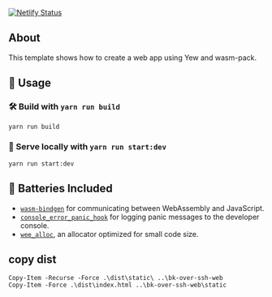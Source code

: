 [![Netlify Status](https://api.netlify.com/api/v1/badges/5ba03ba7-ff8b-4c54-94e7-cd5fd76a6737/deploy-status)](https://app.netlify.com/sites/yew-todomvc/deploys)

## About

This template shows how to create a web app using Yew and wasm-pack. 

## 🚴 Usage

### 🛠️ Build with `yarn run build`

```
yarn run build
```

### 🔬 Serve locally with `yarn run start:dev`

```
yarn run start:dev
```


## 🔋 Batteries Included

* [`wasm-bindgen`](https://github.com/rustwasm/wasm-bindgen) for communicating
  between WebAssembly and JavaScript.
* [`console_error_panic_hook`](https://github.com/rustwasm/console_error_panic_hook)
  for logging panic messages to the developer console.
* [`wee_alloc`](https://github.com/rustwasm/wee_alloc), an allocator optimized
  for small code size.

## copy dist
```
Copy-Item -Recurse -Force .\dist\static\ ..\bk-over-ssh-web
Copy-Item -Force .\dist\index.html ..\bk-over-ssh-web\static
```
